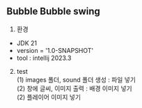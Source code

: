 <h2>Bubble Bubble swing</h2>

1. 환경 
- JDK 21 
- version = '1.0-SNAPSHOT' 
- tool : intellij 2023.3

2. test
<br>(1) images 폴더, sound 폴더 생성 : 파일 넣기
<br>(2) 창에 글씨, 이미지 출력 : 배경 이미지 넣기
<br>(2) 플레이어 이미지 넣기